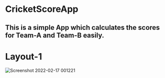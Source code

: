# CricketScoreApp
## This is a simple App which calculates the scores for Team-A and Team-B easily.

# Layout-1



![Screenshot 2022-02-17 001221](https://user-images.githubusercontent.com/72146802/154335067-95a103f9-0279-4e23-ba50-e81503a60e9b.png)

